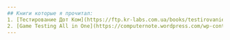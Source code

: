 ```yaml
---
## Книги которые я прочитал:
1. [Тестирование Дот Ком](https://ftp.kr-labs.com.ua/books/testirovanie_dot-com_Savin.pdf)
2. [Game Testing All in One](https://computernote.wordpress.com/wp-content/uploads/2011/04/course-technology-game-testing-all-in-one-feb20051.pdf)
---
```

